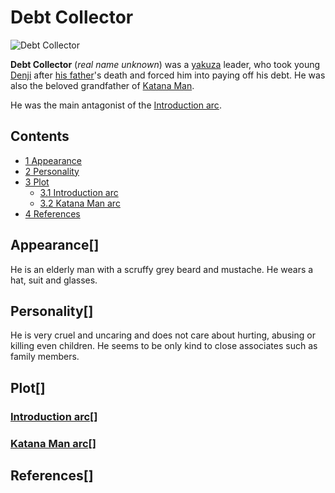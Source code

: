 # Debt Collector

![Debt Collector](https://static.wikia.nocookie.net/chainsaw-man/images/f/f3/Mob_boss_anime.png)

  
**Debt Collector** (_real name unknown_) was a [yakuza](/wiki/Yakuza "Yakuza") leader, who took young [Denji](/wiki/Denji "Denji") after [his father](/wiki/Denji%27s_Father "Denji's Father")'s death and forced him into paying off his debt. He was also the beloved grandfather of [Katana Man](/wiki/Katana_Man "Katana Man").

He was the main antagonist of the [Introduction arc](/wiki/Introduction_arc "Introduction arc").

## Contents

-   [1 Appearance](#Appearance)
-   [2 Personality](#Personality)
-   [3 Plot](#Plot)
    -   [3.1 Introduction arc](#Introduction_arc)
    -   [3.2 Katana Man arc](#Katana_Man_arc)
-   [4 References](#References)

## Appearance\[[](https://auth.fandom.com/signin?redirect=https%3A%2F%2Fchainsaw-man.fandom.com%2Fwiki%2FDebt_Collector%3Fveaction%3Dedit%26section%3D1&uselang=en "Sign in to edit")\]

He is an elderly man with a scruffy grey beard and mustache. He wears a hat, suit and glasses.

## Personality\[[](https://auth.fandom.com/signin?redirect=https%3A%2F%2Fchainsaw-man.fandom.com%2Fwiki%2FDebt_Collector%3Fveaction%3Dedit%26section%3D2&uselang=en "Sign in to edit")\]

He is very cruel and uncaring and does not care about hurting, abusing or killing even children. He seems to be only kind to close associates such as family members.

## Plot\[[](https://auth.fandom.com/signin?redirect=https%3A%2F%2Fchainsaw-man.fandom.com%2Fwiki%2FDebt_Collector%3Fveaction%3Dedit%26section%3D3&uselang=en "Sign in to edit")\]

### [Introduction arc](/wiki/Introduction_arc "Introduction arc")\[[](https://auth.fandom.com/signin?redirect=https%3A%2F%2Fchainsaw-man.fandom.com%2Fwiki%2FDebt_Collector%3Fveaction%3Dedit%26section%3D4&uselang=en "Sign in to edit")\]

### [Katana Man arc](/wiki/Katana_Man_arc "Katana Man arc")\[[](https://auth.fandom.com/signin?redirect=https%3A%2F%2Fchainsaw-man.fandom.com%2Fwiki%2FDebt_Collector%3Fveaction%3Dedit%26section%3D5&uselang=en "Sign in to edit")\]

## References\[[](https://auth.fandom.com/signin?redirect=https%3A%2F%2Fchainsaw-man.fandom.com%2Fwiki%2FDebt_Collector%3Fveaction%3Dedit%26section%3D6&uselang=en "Sign in to edit")\]